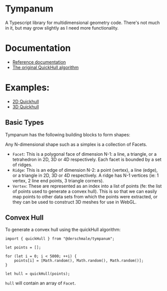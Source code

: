 # Tympanum

A Typescript library for multidimensional geometry code. There's not much in it, but may grow slightly as I need more
functionality.

# Documentation

- [Reference documentation](https://derschmale.github.io/tympanum/docs/index.html)
- [The original QuickHull algorithm](https://www.researchgate.net/publication/2641780_The_QuickHull_Algorithm_for_Convex_Hulls)

# Examples:

- [2D Quickhull](https://derschmale.github.io/tympanum/examples/convex_hull_2d/index.html)
- [3D Quickhull](https://derschmale.github.io/tympanum/examples/convex_hull_3d/index.html)

## Basic Types

Tympanum has the following building blocks to form shapes:

Any N-dimensional shape such as a simplex is a collection of Facets.
- `Facet`: This is a polygonal face of dimension N-1: a line, a triangle, or a tetrahedron in 2D, 3D or 4D respectively. 
  Each facet is bounded by a set of ridges.
- `Ridge`: This is an edge of dimension N-2: a point (vertex), a line (edge), or a triangle in 2D, 3D or 4D respectively.
  A ridge has N-1 vertices (ie: 1 vertex, 2 line end points, 3 triangle corners).
- `Vertex`: These are represented as an index into a list of points (fe: the list of points used to generate a convex 
  hull). This is so that we can easily map points to other data sets from which the points were extracted, or they can
  be used to construct 3D meshes for use in WebGL.
  
## Convex Hull

To generate a convex hull using the quickHull algorithm:

```
import { quickHull } from "@derschmale/tympanum";

let points = [];

for (let i = 0; i < 5000; ++i) {  
    points[i] = [Math.random(), Math.random(), Math.random()];
}

let hull = quickHull(points);

```

`hull` will contain an array of `Facet`.
